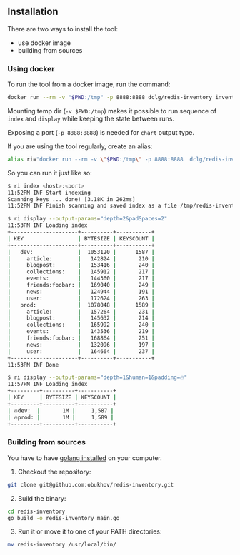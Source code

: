 ## Installation

There are two ways to install the tool:

- use docker image
- building from sources

### Using docker

To run the tool from a docker image, run the command:

```bash
docker run --rm -v "$PWD:/tmp" -p 8888:8888 dclg/redis-inventory inventory <redis-url>
```

Mounting temp dir (`-v $PWD:/tmp`) makes it possible to run sequence of `index` and `display` while keeping the state
between runs.

Exposing a port (`-p 8888:8888`) is needed for `chart` output type.

If you are using the tool regularly, create an alias:

```bash
alias ri="docker run --rm -v \"$PWD:/tmp\" -p 8888:8888  dclg/redis-inventory"
```

So you can run it just like so:

```bash
$ ri index <host>:<port>
11:52PM INF Start indexing
Scanning keys ... done! [3.18K in 262ms]
11:52PM INF Finish scanning and saved index as a file /tmp/redis-inventory.json

$ ri display --output-params="depth=2&padSpaces=2"
11:53PM INF Loading index
+---------------------+----------+-----------+
| KEY                 | BYTESIZE | KEYSCOUNT |
+---------------------+----------+-----------+
|   dev:              |  1053120 |      1587 |
|     article:        |   142824 |       210 |
|     blogpost:       |   153416 |       240 |
|     collections:    |   145912 |       217 |
|     events:         |   144360 |       217 |
|     friends:foobar: |   169040 |       249 |
|     news:           |   124944 |       191 |
|     user:           |   172624 |       263 |
|   prod:             |  1078048 |      1589 |
|     article:        |   157264 |       231 |
|     blogpost:       |   145632 |       214 |
|     collections:    |   165992 |       240 |
|     events:         |   143536 |       219 |
|     friends:foobar: |   168864 |       251 |
|     news:           |   132096 |       197 |
|     user:           |   164664 |       237 |
+---------------------+----------+-----------+
11:53PM INF Done

$ ri display --output-params="depth=1&human=1&padding=🔥"
11:57PM INF Loading index
+---------+----------+-----------+
| KEY     | BYTESIZE | KEYSCOUNT |
+---------+----------+-----------+
| 🔥dev:  |       1M |     1,587 |
| 🔥prod: |       1M |     1,589 |
+---------+----------+-----------+
```

### Building from sources

You have to have [golang installed](https://golang.org/doc/install) on your computer.

1. Checkout the repository:

```bash
git clone git@github.com:obukhov/redis-inventory.git
```

2. Build the binary:

```bash
cd redis-inventory
go build -o redis-inventory main.go
```

3. Run it or move it to one of your PATH directories:

```bash
mv redis-inventory /usr/local/bin/
```
